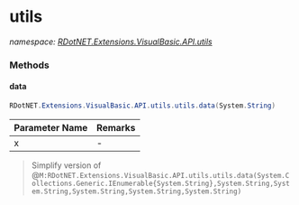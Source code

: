 ﻿# utils
_namespace: [RDotNET.Extensions.VisualBasic.API.utils](./index.md)_





### Methods

#### data
```csharp
RDotNET.Extensions.VisualBasic.API.utils.utils.data(System.String)
```


|Parameter Name|Remarks|
|--------------|-------|
|x|-|

> Simplify version of @``M:RDotNET.Extensions.VisualBasic.API.utils.utils.data(System.Collections.Generic.IEnumerable{System.String},System.String,System.String,System.String,System.String,System.String)``


